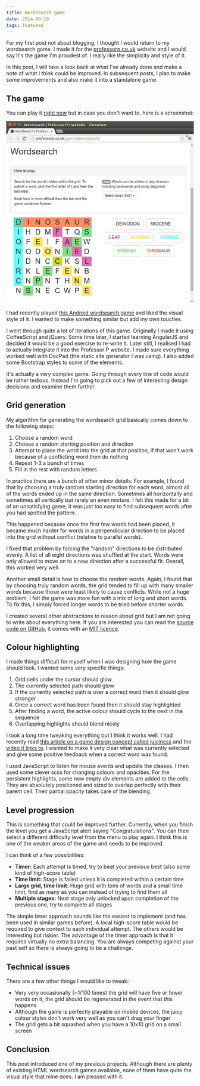 ```yaml
---
title: Wordsearch game
date: 2014-08-18
tags: featured
---
```


For my first post not about blogging, I thought I would return to my wordsearch game. I made it for the [professorp.co.uk](http://professorp.co.uk/games/wordsearch/) website and I would say it's the game I'm proudest of. I really like the simplicity and style of it. 

In this post, I will take a look back at what I've already done and make a note of what I think could be improved. In subsequent posts, I plan to make some improvements and also make it into a standalone game.

<!--more-->

## The game

You can play it [right now](http://professorp.co.uk/games/wordsearch/) but in case you don't want to, here is a screenshot:

![Screenshot of the wordsearch game](/images/wordsearch-game/wordsearch-screenshot.png)

I had recently played [this Android wordsearch game](https://play.google.com/store/apps/details?id=com.melimots.WordSearch&hl=en) and liked the visual style of it. I wanted to make something similar but add my own touches. 

I went through quite a lot of iterations of this game. Originally I made it using CoffeeScript and jQuery. Some time later, I started learning AngularJS and decided it would be a good exercise to re-write it. Later still, I realised I had to actually integrate it into the Professor P website. I made sure everything worked well with DocPad (the static site generator I was using). I also added some Bootstrap styles to some of the elements.

It's actually a very complex game. Going through every line of code would be rather tedious. Instead I'm going to pick out a few of interesting design decisions and examine them further. 

## Grid generation

My algorithm for generating the wordsearch grid basically comes down to the following steps:

1. Choose a random word
2. Choose a random starting position and direction
3. Attempt to place the word into the grid at that position, if that won't work because of a conflicting word then do nothing
4. Repeat 1-3 a bunch of times
5. Fill in the rest with random letters

In practice there are a bunch of other minor details: For example, I found that by choosing a truly random starting direction for each word, almost all of the words ended up in the same direction. Sometimes all horizontally and sometimes all vertically but rarely an even mixture. I felt this made for a bit of an unsatisfying game; it was just too easy to find subsequent words after you had spotted the pattern. 

This happened because once the first few words had been placed, it became much harder for words in a perpendicular direction to be placed into the grid without conflict (relative to parallel words).

I fixed that problem by forcing the "random" directions to be distributed evenly. A list of all eight directions was shuffled at the start. Words were only allowed to move on to a new direction after a successful fit. Overall, this worked very well.

Another small detail is how to choose the random words. Again, I found that by choosing truly random words, the grid tended to fill up with many smaller words because those were least likely to cause conflicts. While not a huge problem, I felt the game was more fun with a mix of long and short words. To fix this, I simply forced longer words to be tried before shorter words. 

I created several other abstractions to reason about grid but I am not going to write about everything here. If you are interested you can read the [source code on GitHub](https://github.com/davidxmoody/professorp.co.uk/tree/master/src/documents/games/wordsearch), it comes with an [MIT licence](https://github.com/davidxmoody/professorp.co.uk/blob/master/LICENCE.md).

## Colour highlighting

I made things difficult for myself when I was designing how the game should look. I wanted some very specific things:

1. Grid cells under the cursor should glow
2. The currently selected path should glow
3. If the currently selected path is over a correct word then it should glow stronger
4. Once a correct word has been found then it should stay highlighted
5. After finding a word, the active colour should cycle to the next in the sequence
6. Overlapping highlights should blend nicely

I took a long time tweaking everything but I think it works well. I had recently read [this article on a game design concept called juiciness](http://codeincomplete.com/posts/2013/12/11/javascript_game_foundations_juiciness/) and the [video it links to](https://www.youtube.com/watch?v=Fy0aCDmgnxg). I wanted to make it very clear what was currently selected and give some positive feedback when a correct word was found.

I used JavaScript to listen for mouse events and update the classes. I then used some clever scss for changing colours and opacities. For the persistent highlights, some new empty div elements are added to the cells. They are absolutely positioned and sized to overlap perfectly with their parent cell. Their partial opacity takes care of the blending. 

## Level progression

This is something that could be improved further. Currently, when you finish the level you get a JavaScript alert saying "Congratulations". You can then select a different difficulty level from the menu to play again. I think this is one of the weaker areas of the game and needs to be improved. 

I can think of a few possibilities:

- **Timer:** Each attempt is timed, try to beat your previous best (also some kind of high-score table)
- **Time limit:** Stage is failed unless it is completed within a certain time
- **Large grid, time limit:** Huge grid with tons of words and a small time limit, find as many as you can instead of trying to find them all
- **Multiple stages:** Next stage only unlocked upon completion of the previous one, try to complete all stages

The simple timer approach sounds like the easiest to implement (and has been used in similar games before). A local high-score table would be required to give context to each individual attempt. The others would be interesting but riskier. The advantage of the timer approach is that it requires virtually no extra balancing. You are always competing against your past self so there is always going to be a challenge. 

## Technical issues

There are a few other things I would like to tweak:

- Very very occasionally (~1/100 times) the grid will have five or fewer words on it, the grid should be regenerated in the event that this happens
- Although the game is perfectly playable on mobile devices, the juicy colour styles don't work very well as you can't drag your finger
- The grid gets a bit squashed when you have a 10x10 grid on a small screen

## Conclusion

This post introduced one of my previous projects. Although there are plenty of existing HTML wordsearch games available, none of them have quite the visual style that mine does. I am pleased with it. 
